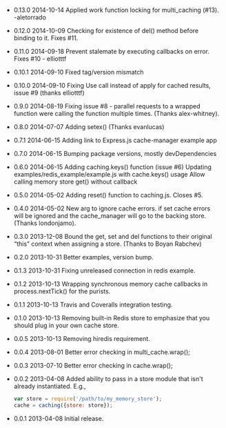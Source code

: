 - 0.13.0 2014-10-14
  Applied work function locking for multi_caching (#13). -aletorrado

- 0.12.0 2014-10-09
  Checking for existence of del() method before binding to it. Fixes #11.

- 0.11.0 2014-09-18
  Prevent stalemate by executing callbacks on error. Fixes #10 - elliotttf

- 0.10.1 2014-09-10
  Fixed tag/version mismatch

- 0.10.0 2014-09-10
  Fixing Use call instead of apply for cached results, issue #9 (thanks elliotttf)

- 0.9.0 2014-08-19
  Fixing issue #8 - parallel requests to a wrapped function were calling the
  function multiple times. (Thanks alex-whitney).

- 0.8.0 2014-07-07
  Adding setex() (Thanks evanlucas)

- 0.7.1 2014-06-15
  Adding link to Express.js cache-manager example app

- 0.7.0 2014-06-15
  Bumping package versions, mostly devDependencies

- 0.6.0 2014-06-15
  Adding caching.keys() function (issue #6)
  Updating examples/redis_example/example.js with cache.keys() usage
  Allow calling memory store get() without callback

- 0.5.0 2014-05-02
  Adding reset() function to caching.js.  Closes #5.

- 0.4.0 2014-05-02
  New arg to ignore cache errors. if set cache errors will be ignored
  and the cache_manager will go to the backing store. (Thanks londonjamo).

- 0.3.0 2013-12-08
  Bound the get, set and del functions to their original “this” context when assigning a store.
  (Thanks to Boyan Rabchev)

- 0.2.0 2013-10-31
  Better examples, version bump.

- 0.1.3 2013-10-31
  Fixing unreleased connection in redis example.

- 0.1.2 2013-10-13
  Wrapping synchronous memory cache callbacks in process.nextTick() for the purists.

- 0.1.1 2013-10-13
  Travis and Coveralls integration testing.

- 0.1.0 2013-10-13
  Removing built-in Redis store to emphasize that you should plug in your own
  cache store.

- 0.0.5 2013-10-13
  Removing hiredis requirement.

- 0.0.4 2013-08-01
  Better error checking in multi_cache.wrap();

- 0.0.3 2013-07-10
  Better error checking in cache.wrap();

- 0.0.2 2013-04-08
  Added ability to pass in a store module that isn't already instantiated.
  E.g.,
  ```javascript
  var store = require('/path/to/my_memory_store');
  cache = caching({store: store});
  ```
- 0.0.1 2013-04-08
  Initial release.
